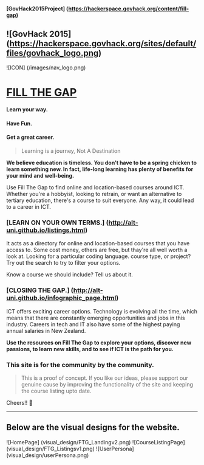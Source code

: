 #### [GovHack2015Project] (https://hackerspace.govhack.org/content/fill-gap) 
![GovHack 2015] (https://hackerspace.govhack.org/sites/default/files/govhack_logo.png)  
-------------------------------

![ICON] (/images/nav_logo.png)  
# [FILL THE GAP](http://alt-uni.github.io/) 

#### Learn your way.
#### Have Fun.
#### Get a great career.

> Learning is a journey, Not A Destination

**We believe education is timeless. You don’t have to be a spring chicken to learn something new. In fact, life-long learning has plenty of benefits for your mind and well-being.**

Use Fill The Gap to find online and location-based courses around ICT. Whether you're a hobbyist, looking to retrain, or want an alternative to tertiary education, there's a course to suit everyone. Any way, it could lead to a career in ICT.


### [LEARN ON YOUR OWN TERMS.] (http://alt-uni.github.io/listings.html)

It acts as a directory for online and location-based courses that you have access to. Some cost money, others are free, but thay're all well worth a look at. Looking for a particular coding language. course type, or project? Try out the search to try to filter your options.

Know a course we should include? Tell us about it.

### [CLOSING THE GAP.] (http://alt-uni.github.io/infographic_page.html)


ICT offers exciting career options. Technology is evolving all the time, which means that there are constantly emerging opportunities and jobs in this industry. Careers in tech and IT also have some of the highest paying annual salaries in New Zealand.

**Use the resources on Fill The Gap to explore your options, discover new passions, to learn new skills, and to see if ICT is the path for you.**


### This site is for the community by the community.


> This is a proof of concept.
> If you like our ideas, please support our genuine cause by improving the functionality of the site and keeping the  course listing upto date.

Cheers!! :beer:

-----------------
Below are the visual designs for the website.
-----------------
![HomePage] (visual_design/FTG_Landingv2.png)
![CourseListingPage] (visual_design/FTG_Listingsv1.png)
![UserPersona] (visual_design/userPersona.png)







